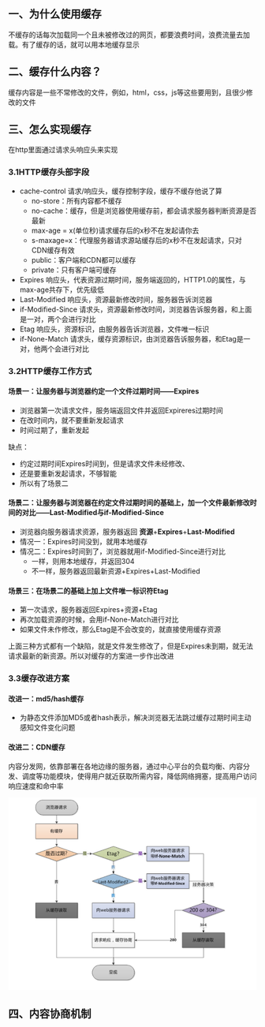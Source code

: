 ## 一、为什么使用缓存

不缓存的话每次加载同一个且未被修改过的网页，都要浪费时间，浪费流量去加载。有了缓存的话，就可以用本地缓存显示

## 二、缓存什么内容？

缓存内容是一些不常修改的文件，例如，html，css，js等这些要用到，且很少修改的文件 

## 三、怎么实现缓存

在http里面通过请求头响应头来实现

### 3.1HTTP缓存头部字段

- cache-control	请求/响应头，缓存控制字段，缓存不缓存他说了算
  - no-store：所有内容都不缓存
  - no-cache：缓存，但是浏览器使用缓存前，都会请求服务器判断资源是否最新
  - max-age = x(单位秒)请求缓存后的x秒不在发起请你去
  - s-maxage=x：代理服务器请求源站缓存后的x秒不在发起请求，只对CDN缓存有效
  - public：客户端和CDN都可以缓存
  - private：只有客户端可缓存
- Expires 响应头，代表资源过期时间，服务端返回的，HTTP1.0的属性，与max-age共存下，优先级低
- Last-Modified 响应头，资源最新修改时间，服务器告诉浏览器
- if-Modified-Since 请求头，资源最新修改时间，浏览器告诉服务器，和上面是一对，两个会进行对比
- Etag 响应头，资源标识，由服务器告诉浏览器，文件唯一标识
- if-None-Match 请求头，缓存资源标识，由浏览器告诉服务器，和Etag是一对，他两个会进行对比

### 3.2HTTP缓存工作方式

#### 场景一：让服务器与浏览器约定一个文件过期时间——Expires

- 浏览器第一次请求文件，服务端返回文件并返回Expireres过期时间
- 在改时间内，就不要重新发起请求
- 时间过期了，重新发起 

缺点：

- 约定过期时间Expires时间到，但是请求文件未经修改、
- 还是要重新发起请求，不够智能
- 所以有了场景二

#### 场景二：让服务器与浏览器在约定文件过期时间的基础上，加一个文件最新修改时间的对比——Last-Modified与if-Modified-Since

- 浏览器向服务器请求资源，服务器返回 **资源**+**Expires**+**Last-Modified**
- 情况一：Expires时间没到，就用本地缓存
- 情况二：Expires时间到了，浏览器就用if-Modified-Since进行对比
  - 一样，则用本地缓存，并返回304
  - 不一样，服务器返回最新资源+Expires+Last-Modified

#### 场景三：在场景二的基础上加上文件唯一标识符Etag

- 第一次请求，服务器返回Expires+资源+Etag
- 再次加载资源的时候，会用if-None-Match进行对比
- 如果文件未作修改，那么Etag是不会改变的，就直接使用缓存资源

上面三种方式都有一个缺陷，就是文件发生修改了，但是Expires未到期，就无法请求最新的新资源。所以对缓存的方案进一步作出改进

### 3.3缓存改进方案

####  改进一：md5/hash缓存

- 为静态文件添加MD5或者hash表示，解决浏览器无法跳过缓存过期时间主动感知文件变化问题

#### 改进二：CDN缓存

内容分发网，依靠部署在各地边缘的服务器，通过中心平台的负载均衡、内容分发、调度等功能模块，使得用户就近获取所需内容，降低网络拥塞，提高用户访问响应速度和命中率



![cache](./HTTP/cache.png)

## 四、内容协商机制

